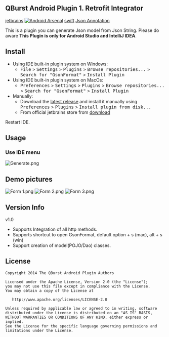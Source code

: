 QBurst Android Plugin
    1. Retrofit Integrator
------
  [jetbrains](https://plugins.jetbrains.com/plugin/7654?pr=androidstudio)
  [![Android Arsenal](https://img.shields.io/badge/Android%20Arsenal-GsonFormat-brightgreen.svg?style=flat)](http://android-arsenal.com/details/1/1896)
  [swift](https://github.com/EnjoySR/ESJsonFormat-Xcode)
  [Json Annotation](https://github.com/tianzhijiexian/JsonAnnotation)

This is a plugin you can generate Json model from Json String.
Please do aware **This Plugin is only for Android Studio and IntelliJ IDEA**.

## Install   
- Using IDE built-in plugin system on Windows:
  - <kbd>File</kbd> > <kbd>Settings</kbd> > <kbd>Plugins</kbd> > <kbd>Browse repositories...</kbd> > <kbd>Search for "GsonFormat"</kbd> > <kbd>Install Plugin</kbd>
- Using IDE built-in plugin system on MacOs:
  - <kbd>Preferences</kbd> > <kbd>Settings</kbd> > <kbd>Plugins</kbd> > <kbd>Browse repositories...</kbd> > <kbd>Search for "GsonFormat"</kbd> > <kbd>Install Plugin</kbd>
- Manually:
  - Download the [latest release](https://github.com/zzz40500/GsonFormat/releases/latest) and install it manually using <kbd>Preferences</kbd> > <kbd>Plugins</kbd> > <kbd>Install plugin from disk...</kbd>
  - From official jetbrains store from [download](https://plugins.jetbrains.com/plugin/7654?pr=androidstudio)
  
Restart IDE.

## Usage
### Use IDE menu

![Generate.png](https://cloud.githubusercontent.com/assets/7835361/23057466/5433a7dc-f516-11e6-9788-cdd37273c1c6.png)

## Demo pictures
![Form 1.png](https://cloud.githubusercontent.com/assets/7835361/23055730/5e21059a-f50d-11e6-98ad-b3670d1e7c03.png)
![Form 2.png](https://cloud.githubusercontent.com/assets/7835361/23055729/5e209dee-f50d-11e6-933e-bcde2953d00a.png)
![Form 3.png](https://cloud.githubusercontent.com/assets/7835361/23055731/5e215176-f50d-11e6-824a-a8d2a1d469f7.png)
  
## Version Info

v1.0
> 
* Supports Integration of all http methods.
* Supports shortcut to open GsonFormat, default option + s (mac), alt + s (win)
* Support creation of model(POJO/Dao) classes.

## License

    Copyright 2014 The QBurst Android Plugin Authors

    Licensed under the Apache License, Version 2.0 (the "License");
    you may not use this file except in compliance with the License.
    You may obtain a copy of the License at

       http://www.apache.org/licenses/LICENSE-2.0

    Unless required by applicable law or agreed to in writing, software
    distributed under the License is distributed on an "AS IS" BASIS,
    WITHOUT WARRANTIES OR CONDITIONS OF ANY KIND, either express or implied.
    See the License for the specific language governing permissions and
    limitations under the License.

